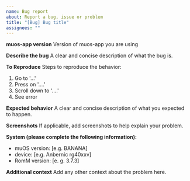 ```yaml
---
name: Bug report
about: Report a bug, issue or problem
title: "[Bug] Bug title"
assignees: ""
---
```


**muos-app version**
Version of muos-app you are using

**Describe the bug**
A clear and concise description of what the bug is.

**To Reproduce**
Steps to reproduce the behavior:

1. Go to '...'
2. Press on '....'
3. Scroll down to '....'
4. See error

**Expected behavior**
A clear and concise description of what you expected to happen.

**Screenshots**
If applicable, add screenshots to help explain your problem.

**System (please complete the following information):**

- muOS version: [e.g. BANANA]
- device: [e.g. Anbernic rg40xxv]
- RomM version: [e. g. 3.7.3]

**Additional context**
Add any other context about the problem here.
